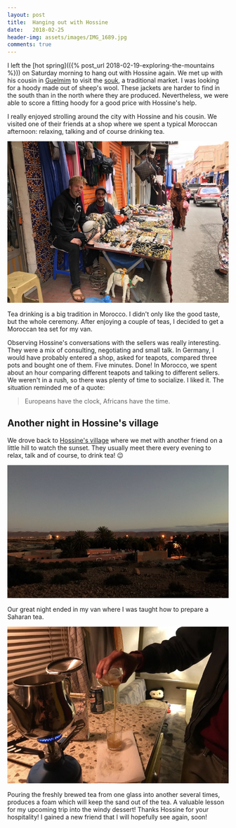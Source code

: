 ```yaml
---
layout: post
title:  Hanging out with Hossine
date:   2018-02-25
header-img: assets/images/IMG_1689.jpg
comments: true
---
```


I left the [hot spring](({% post_url 2018-02-19-exploring-the-mountains %})) on Saturday morning to hang out with Hossine again. We met up with his cousin in [Guelmim](https://www.google.com/maps/place/Guelmim+81000,+Morocco/) to visit the [souk](https://www.google.com/maps/place/Souk+Amhirich/), a traditional market. I was looking for a hoody made out of sheep's wool. These jackets are harder to find in the south than in the north where they are produced. Nevertheless, we were able to score a fitting hoody for a good price with Hossine's help.

I really enjoyed strolling around the city with Hossine and his cousin. We visited one of their friends at a shop where we spent a typical Moroccan afternoon: relaxing, talking and of course drinking tea.

![Hossine and me sitting in front of his friend's shop](/assets/images/IMG_1685.jpg)

Tea drinking is a big tradition in Morocco. I didn't only like the good taste, but the whole ceremony. After enjoying a couple of teas, I decided to get a Moroccan tea set for my van.

Observing Hossine's conversations with the sellers was really interesting. They were a mix of consulting, negotiating and small talk. In Germany, I would have probably entered a shop, asked for teapots, compared three pots and bought one of them. Five minutes. Done! In Morocco, we spent about an hour comparing different teapots and talking to different sellers. We weren't in a rush, so there was plenty of time to socialize. I liked it. The situation reminded me of a quote:

> Europeans have the clock, Africans have the time.

## Another night in Hossine's village

We drove back to [Hossine's village](https://www.google.com/maps/place/Abaynou,+Morocco/) where we met with another friend on a little hill to watch the sunset. They usually meet there every evening to relax, talk and of course, to drink tea! :wink:

![Sunset in Abaynou](/assets/images/IMG_1689.jpg)

Our great night ended in my van where I was taught how to prepare a Saharan tea.

![Preparing a Saharan tea](/assets/images/IMG_1694.jpg)

Pouring the freshly brewed tea from one glass into another several times, produces a foam which will keep the sand out of the tea. A valuable lesson for my upcoming trip into the windy dessert! Thanks Hossine for your hospitality! I gained a new friend that I will hopefully see again, soon!
